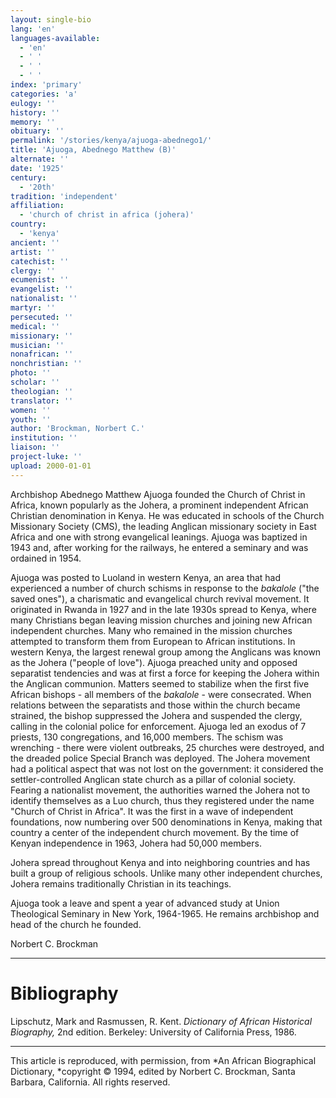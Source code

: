 ```yaml
---
layout: single-bio
lang: 'en'
languages-available:
  - 'en'
  - ' '
  - ' '
  - ' '
index: 'primary'
categories: 'a'
eulogy: ''
history: ''
memory: ''
obituary: ''
permalink: '/stories/kenya/ajuoga-abednego1/'
title: 'Ajuoga, Abednego Matthew (B)'
alternate: ''
date: '1925'
century:
  - '20th'
tradition: 'independent'
affiliation:
  - 'church of christ in africa (johera)'
country:
  - 'kenya'
ancient: ''
artist: ''
catechist: ''
clergy: ''
ecumenist: ''
evangelist: ''
nationalist: ''
martyr: ''
persecuted: ''
medical: ''
missionary: ''
musician: ''
nonafrican: ''
nonchristian: ''
photo: ''
scholar: ''
theologian: ''
translator: ''
women: ''
youth: ''
author: 'Brockman, Norbert C.'
institution: ''
liaison: ''
project-luke: ''
upload: 2000-01-01
---
```



Archbishop Abednego Matthew Ajuoga founded the Church of Christ in Africa, known popularly as the Johera, a prominent independent African Christian denomination in Kenya. He was educated in schools of the Church Missionary Society (CMS), the leading Anglican missionary society in East Africa and one with strong evangelical leanings. Ajuoga was baptized in 1943 and, after working for the railways, he entered a seminary and was ordained in 1954.

Ajuoga was posted to Luoland in western Kenya, an area that had experienced a number of church schisms in response to the *bakalole* ("the saved ones"), a charismatic and evangelical church revival movement. It originated in Rwanda in 1927 and in the late 1930s spread to Kenya, where many Christians began leaving mission churches and joining new African independent churches. Many who remained in the mission churches attempted to transform them from European to African institutions. In western Kenya, the largest renewal group among the Anglicans was known as the Johera ("people of love"). Ajuoga preached unity and opposed separatist tendencies and was at first a force for keeping the Johera within the Anglican communion. Matters seemed to stabilize when the first five African bishops - all members of the *bakalole* - were consecrated. When relations between the separatists and those within the church became strained, the bishop suppressed the Johera and suspended the clergy, calling in the colonial police for enforcement. Ajuoga led an exodus of 7 priests, 130 congregations, and 16,000 members. The schism was wrenching - there were violent outbreaks, 25 churches were destroyed, and the dreaded police Special Branch was deployed. The Johera movement had a political aspect that was not lost on the government: it considered the settler-controlled Anglican state church as a pillar of colonial society. Fearing a nationalist movement, the authorities warned the Johera not to identify themselves as a Luo church, thus they registered under the name "Church of Christ in Africa". It was the first in a wave of independent foundations, now numbering over 500 denominations in Kenya, making that country a center of the independent church movement. By the time of Kenyan independence in 1963, Johera had 50,000 members.

Johera spread throughout Kenya and into neighboring countries and has built a group of religious schools. Unlike many other independent churches, Johera remains traditionally Christian in its teachings.

Ajuoga took a leave and spent a year of advanced study at Union Theological Seminary in New York, 1964-1965. He remains archbishop and head of the church he founded.

Norbert C. Brockman

---

# Bibliography

Lipschutz, Mark and Rasmussen, R. Kent.  *Dictionary of African Historical Biography,* 2nd edition.  Berkeley: University of California Press, 1986.

---

This article is reproduced, with permission, from *An African Biographical Dictionary, *copyright &copy; 1994, edited by Norbert C. Brockman, Santa Barbara, California. All rights reserved.